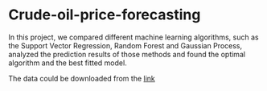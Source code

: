 # Crude-oil-price-forecasting
In this project, we compared different machine learning algorithms, such as the Support Vector Regression, Random Forest and Gaussian Process, analyzed the prediction results of those methods and found the optimal algorithm and the best fitted model. 

The data could be downloaded from the [link](https://drive.google.com/drive/folders/16lMblYS7X0udary1slPEsblvo7noCq5_?usp=sharing)
